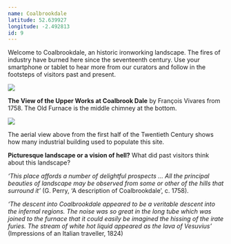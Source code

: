 ```yaml
---
name: Coalbrookdale
latitude: 52.639927
longitude: -2.492813
id: 9
---
```


Welcome to Coalbrookdale, an historic ironworking landscape. The fires of industry have burned here since the seventeenth century. Use your smartphone or tablet to hear more from our curators and follow in the footsteps of visitors past and present.

![](/images/historic-photos/etching.jpg "")

**The View of the Upper Works at Coalbrook Dale** by François Vivares from 1758. The Old Furnace is the middle chimney at the bottom.

![](/images/historic-photos/aerial_view.jpg "")

The aerial view above from the first half of the Twentieth Century shows how many industrial building used to populate this site.

**Picturesque landscape or a vision of hell?** What did past visitors think about this landscape?

*‘This place affords a number of delightful prospects … All the principal beauties of landscape may be observed from some or other of the hills that surround it’* (G. Perry, ‘A description of Coalbrookdale’, c. 1758).

*‘The descent into Coalbrookdale appeared to be a veritable descent into the infernal regions. The noise was so great in the long tube which was joined to the furnace that it could easily be imagined the hissing of the irate furies. The stream of white hot liquid appeared as the lava of Vesuvius’* (Impressions of an Italian traveller, 1824)
